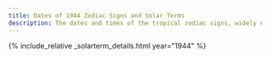 ```yaml
---
title: Dates of 1944 Zodiac Signs and Solar Terms
description: The dates and times of the tropical zodiac signs, widely used in western astrology, and solar terms of year 1944
---
```

{% include_relative _solarterm_details.html year="1944" %}
